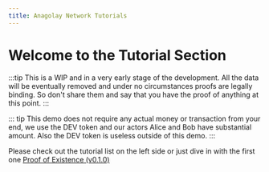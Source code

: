 ```yaml
---
title: Anagolay Network Tutorials
---
```


# Welcome to the Tutorial Section

:::tip
This is a WIP and in a very early stage of the development. All the data will be eventually removed and under no circumstances proofs are legally binding. So don't share them and say that you have the proof of anything at this point.
:::

::: tip
This demo does not require any actual money or transaction from your end, we use the DEV token and our actors Alice and Bob have substantial amount. Also the DEV token is useless outside of this demo.
:::

Please check out the tutorial list on the left side or just dive in with the first one [Proof of Existence (v0.1.0)](./proof-of-existence-v0.1.0.md)
